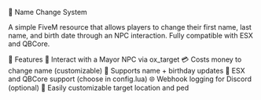 🪪 Name Change System

A simple FiveM resource that allows players to change their first name, last name, and birth date through an NPC interaction. Fully compatible with ESX and QBCore.

🔧 Features 🧍 Interact with a Mayor NPC via ox_target 💳 Costs money to change name (customizable) 📜 Supports name + birthday updates 🧠 ESX and QBCore support (choose in config.lua) 🌐 Webhook logging for Discord (optional) 📍 Easily customizable target location and ped

